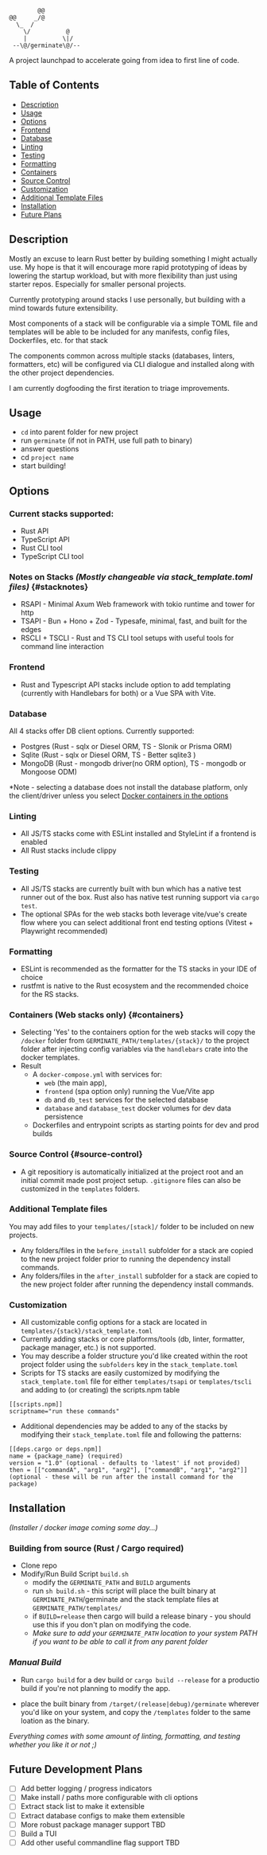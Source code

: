 ```
        @@
@@     _/@
  \_  /
    \/          @
    |          \|/
 --\@/germinate\@/--
```

A project launchpad to accelerate going from idea to first line of code. 

## Table of Contents
- [Description](#description)
- [Usage](#usage)
- [Options](#options)
- [Frontend](#frontend)
- [Database](#database)
- [Linting](#linting)
- [Testing](#testing)
- [Formatting](#formatting)
- [Containers](#containers)
- [Source Control](#source-control)
- [Customization](#customization)
- [Additional Template Files](#additional-template-files)
- [Installation](#installation)
- [Future Plans](#future-development-plans)

## Description
Mostly an excuse to learn Rust better by building something I might actually use. 
My hope is that it will encourage more rapid prototyping of ideas by lowering the startup workload, but with more flexibility than just using starter repos. Especially for smaller personal projects. 

Currently prototyping around stacks I use personally, but building with a mind towards future extensibility. 

Most components of a stack will be configurable via a simple TOML file and templates will be able to be included for any manifests, config files, Dockerfiles, etc. for that stack

The components common across multiple stacks (databases, linters, formatters, etc) will be configured via CLI dialogue and installed along with the other project dependencies. 

I am currently dogfooding the first iteration to triage improvements. 
## Usage 
- `cd` into parent folder for new project
- run `germinate` (if not in PATH, use full path to binary)
- answer questions
- cd `project name` 
- start building! 

## Options
### Current stacks supported:
- Rust API
- TypeScript API
- Rust CLI tool
- TypeScript CLI tool

### Notes on Stacks _(Mostly changeable via stack_template.toml files)_ {#stacknotes}
- RSAPI - Minimal Axum Web framework with tokio runtime and tower for http
- TSAPI - Bun + Hono + Zod - Typesafe, minimal, fast, and built for the edges
- RSCLI + TSCLI - Rust and TS CLI tool setups with useful tools for command line interaction

### Frontend
- Rust and Typescript API stacks include option to add templating (currently with Handlebars for both) or a Vue SPA with Vite. 

### Database
All 4 stacks offer DB client options. Currently supported:
- Postgres (Rust - sqlx or Diesel ORM, TS - Slonik or Prisma ORM)
- Sqlite (Rust - sqlx or Diesel ORM, TS - Better sqlite3 )
- MongoDB (Rust - mongodb driver(no ORM option), TS - mongodb or Mongoose ODM)

*Note - selecting a database does not install the database platform, only the client/driver unless you select [Docker containers in the options](#containers)

### Linting
- All JS/TS stacks come with ESLint installed and StyleLint if a frontend is enabled
- All Rust stacks include clippy

### Testing
- All JS/TS stacks are currently built with bun which has a native test runner out of the box. Rust also has native test running support via `cargo test`.  
- The optional SPAs for the web stacks both leverage vite/vue's create flow where you can select additional front end testing options (Vitest + Playwright recommended)

### Formatting
- ESLint is recommended as the formatter for the TS stacks in your IDE of choice
- rustfmt is native to the Rust ecosystem and the recommended choice for the RS stacks. 

### Containers (Web stacks only) {#containers}
- Selecting 'Yes' to the containers option for the web stacks will copy the `/docker` folder from `GERMINATE_PATH/templates/{stack}/` to the project folder after injecting config variables via the `handlebars` crate into the docker templates. 
- Result
  - A `docker-compose.yml` with services for:
    - `web` (the main app), 
    - `frontend` (spa option only) running the Vue/Vite app
    - `db` and `db_test` services for the selected database 
    - `database` and `database_test` docker volumes for dev data persistence
  - Dockerfiles and entrypoint scripts as starting points for dev and prod builds

### Source Control {#source-control}
- A git repositiory is automatically initialized at the project root and an initial commit made post project setup. `.gitignore` files can also be customized in the `templates` folders. 

### Additional Template files
You may add files to your `templates/[stack]/` folder to be included on new projects. 
- Any folders/files in the `before_install` subfolder for a stack are copied to the new project folder prior to running the dependency install commands. 
- Any folders/files in the `after_install` subfolder for a stack are copied to the new project folder after running the dependency install commands. 

### Customization
- All customizable config options for a stack are located in `templates/{stack}/stack_template.toml`
- Currently adding stacks or core platforms/tools (db, linter, formatter, package manager, etc.) is not supported. 
- You may describe a folder structure you'd like created within the root project folder using the `subfolders` key in the `stack_template.toml`
- Scripts for TS stacks are easily customized by modifying the `stack_template.toml` file for either `templates/tsapi` or `templates/tscli` and adding to (or creating) the scripts.npm table
```
[[scripts.npm]]
scriptname="run these commands"
```
- Additional dependencies may be added to any of the stacks by modifying their `stack_template.toml` file and following the patterns:
```
[[deps.cargo or deps.npm]]
name = {package_name} (required)
version = "1.0" (optional - defaults to 'latest' if not provided)
then = [["commandA", "arg1", "arg2"], ["commandB", "arg1", "arg2"]] (optional - these will be run after the install command for the package)
```

## Installation
_(Installer / docker image coming some day...)_

### Building from source (Rust / Cargo required)
- Clone repo
- Modify/Run Build Script `build.sh`
  - modify the `GERMINATE_PATH` and `BUILD` arguments
  - run `sh build.sh` - this script will place the built binary at `GERMINATE_PATH`/germinate and the stack template files at `GERMINATE_PATH/templates/`
  - if `BUILD=release` then cargo will build a release binary - you should use this if you don't plan on modifying the code.
  - *Make sure to add your `GERMINATE_PATH` location to your system PATH if you want to be able to call it from any parent folder* 

### _Manual Build_
- Run `cargo build` for a dev build or `cargo build --release` for a productio build if you're not planning to modify the app. 

- place the built binary from `/target/(release|debug)/germinate` wherever you'd like on your system, and copy the `/templates` folder to the same loation as the binary. 


*Everything comes with some amount of linting, formatting, and testing whether you like it or not ;)* 
## Future Development Plans
- [ ] Add better logging / progress indicators
- [ ] Make install / paths more configurable with cli options
- [ ] Extract stack list to make it extensible
- [ ] Extract database configs to make them extensible
- [ ] More robust package manager support TBD
- [ ] Build a TUI  
- [ ] Add other useful commandline flag support TBD
